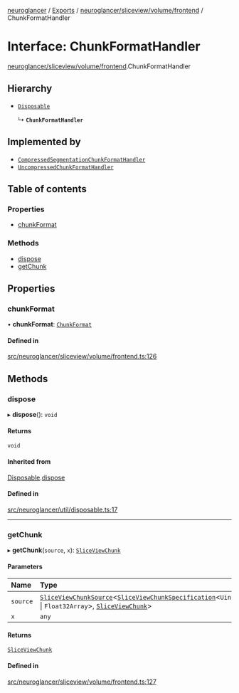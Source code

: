 [neuroglancer](../README.md) / [Exports](../modules.md) / [neuroglancer/sliceview/volume/frontend](../modules/neuroglancer_sliceview_volume_frontend.md) / ChunkFormatHandler

# Interface: ChunkFormatHandler

[neuroglancer/sliceview/volume/frontend](../modules/neuroglancer_sliceview_volume_frontend.md).ChunkFormatHandler

## Hierarchy

- [`Disposable`](neuroglancer_util_disposable.Disposable.md)

  ↳ **`ChunkFormatHandler`**

## Implemented by

- [`CompressedSegmentationChunkFormatHandler`](../classes/neuroglancer_sliceview_compressed_segmentation_chunk_format.CompressedSegmentationChunkFormatHandler.md)
- [`UncompressedChunkFormatHandler`](../classes/neuroglancer_sliceview_uncompressed_chunk_format.UncompressedChunkFormatHandler.md)

## Table of contents

### Properties

- [chunkFormat](neuroglancer_sliceview_volume_frontend.ChunkFormatHandler.md#chunkformat)

### Methods

- [dispose](neuroglancer_sliceview_volume_frontend.ChunkFormatHandler.md#dispose)
- [getChunk](neuroglancer_sliceview_volume_frontend.ChunkFormatHandler.md#getchunk)

## Properties

### chunkFormat

• **chunkFormat**: [`ChunkFormat`](neuroglancer_sliceview_volume_frontend.ChunkFormat.md)

#### Defined in

[src/neuroglancer/sliceview/volume/frontend.ts:126](https://github.com/ActiveBrainAtlas2/neuroglancer/blob/034b457d/src/neuroglancer/sliceview/volume/frontend.ts#L126)

## Methods

### dispose

▸ **dispose**(): `void`

#### Returns

`void`

#### Inherited from

[Disposable](neuroglancer_util_disposable.Disposable.md).[dispose](neuroglancer_util_disposable.Disposable.md#dispose)

#### Defined in

[src/neuroglancer/util/disposable.ts:17](https://github.com/ActiveBrainAtlas2/neuroglancer/blob/034b457d/src/neuroglancer/util/disposable.ts#L17)

___

### getChunk

▸ **getChunk**(`source`, `x`): [`SliceViewChunk`](../classes/neuroglancer_sliceview_frontend.SliceViewChunk.md)

#### Parameters

| Name | Type |
| :------ | :------ |
| `source` | [`SliceViewChunkSource`](../classes/neuroglancer_sliceview_frontend.SliceViewChunkSource.md)<[`SliceViewChunkSpecification`](neuroglancer_sliceview_base.SliceViewChunkSpecification.md)<`Uint32Array` \| `Float32Array`\>, [`SliceViewChunk`](../classes/neuroglancer_sliceview_frontend.SliceViewChunk.md)\> |
| `x` | `any` |

#### Returns

[`SliceViewChunk`](../classes/neuroglancer_sliceview_frontend.SliceViewChunk.md)

#### Defined in

[src/neuroglancer/sliceview/volume/frontend.ts:127](https://github.com/ActiveBrainAtlas2/neuroglancer/blob/034b457d/src/neuroglancer/sliceview/volume/frontend.ts#L127)
